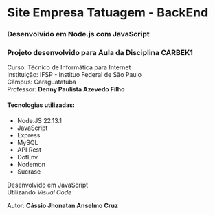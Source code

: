 # Site Empresa Tatuagem - BackEnd

### Desenvolvido em Node.js com JavaScript

### Projeto desenvolvido para Aula da Disciplina CARBEK1

Curso: Técnico de Informática para Internet  
Instituição: IFSP - Instituo Federal de São Paulo  
Câmpus: Caraguatatuba  
Professor: **Denny Paulista Azevedo Filho**

#### Tecnologias utilizadas:

-   Node.JS 22.13.1
-   JavaScript
-   Express
-   MySQL
-   API Rest
-   DotEnv
-   Nodemon
-   Sucrase

Desenvolvido em JavaScript  
Utilizando _Visual Code_

Autor: **Cássio Jhonatan Anselmo Cruz**
